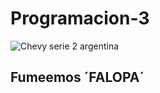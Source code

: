 # Programacion-3 
![Chevy serie 2 argentina](https://github.com/user-attachments/assets/dff04cdb-46d3-4443-bf4f-14c9c0f9f500)

## Fumeemos ´FALOPA´

